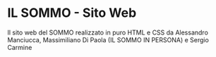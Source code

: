 # IL SOMMO - Sito Web
Il sito web del SOMMO realizzato in puro HTML e CSS da Alessandro Manciucca, Massimiliano Di Paola (IL SOMMO IN PERSONA) e Sergio Carmine
